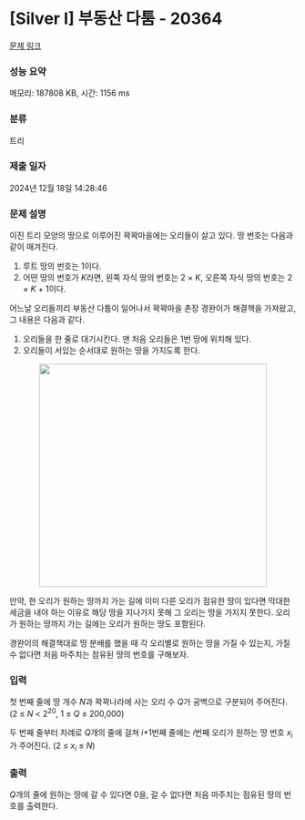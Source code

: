 # [Silver I] 부동산 다툼 - 20364 

[문제 링크](https://www.acmicpc.net/problem/20364) 

### 성능 요약

메모리: 187808 KB, 시간: 1156 ms

### 분류

트리

### 제출 일자

2024년 12월 18일 14:28:46

### 문제 설명

<p>이진 트리 모양의 땅으로 이루어진 꽉꽉마을에는 오리들이 살고 있다. 땅 번호는 다음과 같이 매겨진다.</p>

<ol>
	<li>루트 땅의 번호는 1이다.</li>
	<li>어떤 땅의 번호가 <em>K</em>라면, 왼쪽 자식 땅의 번호는 2 × <em>K</em>, 오른쪽 자식 땅의 번호는 2 × <em>K </em>+ 1이다.</li>
</ol>

<p>어느날 오리들끼리 부동산 다툼이 일어나서 꽉꽉마을 촌장 경완이가 해결책을 가져왔고, 그 내용은 다음과 같다.</p>

<ol>
	<li>오리들을 한 줄로 대기시킨다. 맨 처음 오리들은 1번 땅에 위치해 있다.</li>
	<li>오리들이 서있는 순서대로 원하는 땅을 가지도록 한다.</li>
</ol>

<p style="text-align: center;"><img alt="" src="https://upload.acmicpc.net/1916169a-8540-4a0d-a7c9-889d6afe2842/-/preview/" style="height: 392px; width: 400px;"></p>

<p>만약, 한 오리가 원하는 땅까지 가는 길에 이미 다른 오리가 점유한 땅이 있다면 막대한 세금을 내야 하는 이유로 해당 땅을 지나가지 못해 그 오리는 땅을 가지지 못한다. 오리가 원하는 땅까지 가는 길에는 오리가 원하는 땅도 포함된다.</p>

<ol>
</ol>

<p>경완이의 해결책대로 땅 분배를 했을 때 각 오리별로 원하는 땅을 가질 수 있는지, 가질 수 없다면 처음 마주치는 점유된 땅의 번호를 구해보자.</p>

### 입력 

 <p>첫 번째 줄에 땅 개수 <em>N</em>과 꽉꽉나라에 사는 오리 수 <em>Q</em>가 공백으로 구분되어 주어진다. (2 ≤ <em>N</em> < 2<sup>20</sup>, 1 ≤ <em>Q</em> ≤ 200,000)</p>

<p>두 번째 줄부터 차례로 <em>Q</em>개의 줄에 걸쳐 <em>i</em>+1번째 줄에는 <em>i</em>번째 오리가 원하는 땅 번호 <em>x<sub>i</sub></em>가 주어진다. (2 ≤ <em>x<sub>i</sub></em> ≤ <em>N</em>)</p>

### 출력 

 <p><em>Q</em>개의 줄에 원하는 땅에 갈 수 있다면 0을, 갈 수 없다면 처음 마주치는 점유된 땅의 번호를 출력한다.</p>

